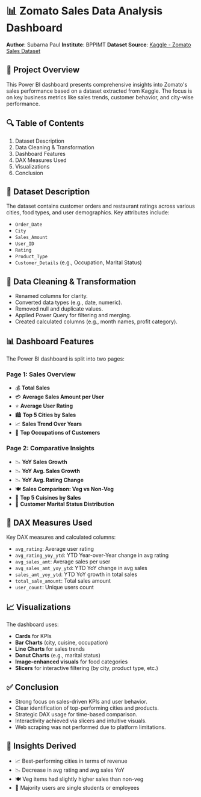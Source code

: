 # 📊 Zomato Sales Data Analysis Dashboard

**Author**: Subarna Paul
**Institute**: BPPIMT
**Dataset Source**: [Kaggle - Zomato Sales Dataset](https://www.kaggle.com/datasets/piyushp073/sales-data-for-zomato-dashboard)

## 📁 Project Overview
This Power BI dashboard presents comprehensive insights into Zomato's sales performance based on a dataset extracted from Kaggle. The focus is on key business metrics like sales trends, customer behavior, and city-wise performance.

## 🔍 Table of Contents
1. Dataset Description
2. Data Cleaning & Transformation
3. Dashboard Features
4. DAX Measures Used
5. Visualizations
6. Conclusion

## 📂 Dataset Description
The dataset contains customer orders and restaurant ratings across various cities, food types, and user demographics. Key attributes include:
* `Order_Date`
* `City`
* `Sales_Amount`
* `User_ID`
* `Rating`
* `Product_Type`
* `Customer_Details` (e.g., Occupation, Marital Status)

## 🔧 Data Cleaning & Transformation
* Renamed columns for clarity.
* Converted data types (e.g., date, numeric).
* Removed null and duplicate values.
* Applied Power Query for filtering and merging.
* Created calculated columns (e.g., month names, profit category).

## 📊 Dashboard Features
The Power BI dashboard is split into two pages:

### Page 1: Sales Overview
* 💰 **Total Sales**
* 💳 **Average Sales Amount per User**
* ⭐ **Average User Rating**
* 🏙 **Top 5 Cities by Sales**
* 📈 **Sales Trend Over Years**
* 👤 **Top Occupations of Customers**

### Page 2: Comparative Insights
* 📉 **YoY Sales Growth**
* 📉 **YoY Avg. Sales Growth**
* 📉 **YoY Avg. Rating Change**
* 🍽 **Sales Comparison: Veg vs Non-Veg**
* 🍜 **Top 5 Cuisines by Sales**
* 💍 **Customer Marital Status Distribution**


## 📐 DAX Measures Used
Key DAX measures and calculated columns:
* `avg_rating`: Average user rating
* `avg_rating_yoy_ytd`: YTD Year-over-Year change in avg rating
* `avg_sales_amt`: Average sales per user
* `avg_sales_amt_yoy_ytd`: YTD YoY change in avg sales
* `sales_amt_yoy_ytd`: YTD YoY growth in total sales
* `total_sale_amount`: Total sales amount
* `user_count`: Unique users count

## 📈 Visualizations
The dashboard uses:
* **Cards** for KPIs
* **Bar Charts** (city, cuisine, occupation)
* **Line Charts** for sales trends
* **Donut Charts** (e.g., marital status)
* **Image-enhanced visuals** for food categories
* **Slicers** for interactive filtering (by city, product type, etc.)

## ✅ Conclusion
* Strong focus on sales-driven KPIs and user behavior.
* Clear identification of top-performing cities and products.
* Strategic DAX usage for time-based comparison.
* Interactivity achieved via slicers and intuitive visuals.
* Web scraping was not performed due to platform limitations.

## 🧠 Insights Derived
* 📈 Best-performing cities in terms of revenue
* 📉 Decrease in avg rating and avg sales YoY
* 🍽 Veg items had slightly higher sales than non-veg
* 👤 Majority users are single students or employees
